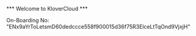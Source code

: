 *** Welcome to KloverCloud ***

On-Boarding No: &#34;ENx9aYrToLetsmD60dedccce558f900015d36f75R3ElceLtTqOnd9VjxjH&#34;
